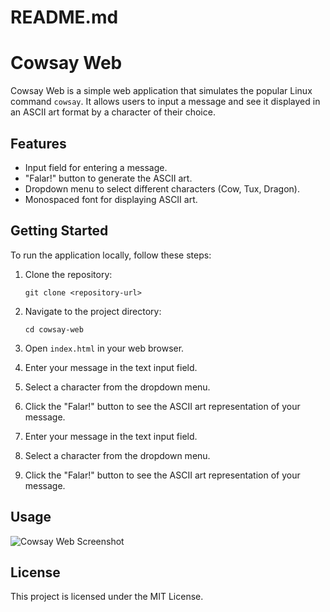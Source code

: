 # README.md

# Cowsay Web

Cowsay Web is a simple web application that simulates the popular Linux command `cowsay`. It allows users to input a message and see it displayed in an ASCII art format by a character of their choice.

## Features

- Input field for entering a message.
- "Falar!" button to generate the ASCII art.
- Dropdown menu to select different characters (Cow, Tux, Dragon).
- Monospaced font for displaying ASCII art.

## Getting Started

To run the application locally, follow these steps:

1. Clone the repository:
   ```
   git clone <repository-url>
   ```

2. Navigate to the project directory:
   ```
   cd cowsay-web
   ```

3. Open `index.html` in your web browser.


1. Enter your message in the text input field.
2. Select a character from the dropdown menu.
3. Click the "Falar!" button to see the ASCII art representation of your message.

1. Enter your message in the text input field.
2. Select a character from the dropdown menu.
3. Click the "Falar!" button to see the ASCII art representation of your message.

## Usage

![Cowsay Web Screenshot](screnshot/screenshot.png)
## License

This project is licensed under the MIT License.